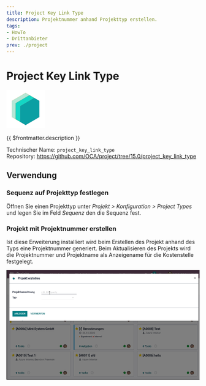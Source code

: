 ```yaml
---
title: Project Key Link Type
description: Projektnummer anhand Projekttyp erstellen.
tags:
- HowTo
- Drittanbieter
prev: ./project
---
```

# Project Key Link Type
![icon_oms_box](attachments/icons_odoo_mint_system.png)

{{ $frontmatter.description }}

Technischer Name: `project_key_link_type`\
Repository: <https://github.com/OCA/project/tree/15.0/project_key_link_type>

## Verwendung

### Sequenz auf Projekttyp festlegen

Öffnen Sie einen Projekttyp unter *Projekt > Konfiguration > Project Types* und legen Sie im Feld *Sequenz* den die Sequenz fest.

### Projekt mit Projektnummer erstellen

Ist diese Erweiterung installiert wird beim Erstellen des Projekt anhand des Typs eine Projektnummer generiert. Beim Aktualisieren des Projekts wird die Projektnummer und Projektname als Anzeigename für die Kostenstelle festgelegt.

![Project Key Link Type](attachments/Project%20Key%20Link%20Type.gif)